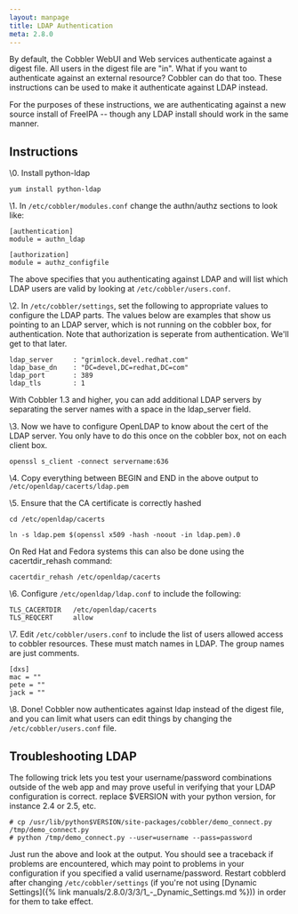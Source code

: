 ```yaml
---
layout: manpage
title: LDAP Authentication
meta: 2.8.0
---
```


By default, the Cobbler WebUI and Web services authenticate against
a digest file. All users in the digest file are "in". What if you
want to authenticate against an external resource? Cobbler can do
that too. These instructions can be used to make it authenticate
against LDAP instead.

For the purposes of these instructions, we are authenticating
against a new source install of FreeIPA -- though any LDAP install
should work in the same manner.

## Instructions

\0. Install python-ldap

    yum install python-ldap

\1. In `/etc/cobbler/modules.conf` change the authn/authz sections to look like:

    
    [authentication]
    module = authn_ldap
    
    [authorization]
    module = authz_configfile
                                

The above specifies that you authenticating against LDAP and will list which LDAP users are valid by looking at
`/etc/cobbler/users.conf`.

\2. In `/etc/cobbler/settings`, set the following to appropriate values to configure the LDAP parts. The values below
are examples that show us pointing to an LDAP server, which is not running on the cobbler box, for authentication. Note
that authorization is seperate from authentication. We'll get to that later.

    
    ldap_server     : "grimlock.devel.redhat.com"
    ldap_base_dn    : "DC=devel,DC=redhat,DC=com"
    ldap_port       : 389
    ldap_tls        : 1

With Cobbler 1.3 and higher, you can add additional LDAP servers by separating the server names with a space in the
ldap\_server field.

\3. Now we have to configure OpenLDAP to know about the cert of the LDAP server. You only have to do this once on the
cobbler box, not on each client box.

    openssl s_client -connect servername:636

\4. Copy everything between BEGIN and END in the above output to `/etc/openldap/cacerts/ldap.pem`

\5. Ensure that the CA certificate is correctly hashed

    cd /etc/openldap/cacerts
    
    ln -s ldap.pem $(openssl x509 -hash -noout -in ldap.pem).0

On Red Hat and Fedora systems this can also be done using the cacertdir\_rehash command:

    cacertdir_rehash /etc/openldap/cacerts

\6. Configure `/etc/openldap/ldap.conf` to include the following:

    TLS_CACERTDIR   /etc/openldap/cacerts
    TLS_REQCERT     allow

\7. Edit `/etc/cobbler/users.conf` to include the list of users  allowed access to cobbler resources. These must match
names in  LDAP. The group names are just comments.

    [dxs]
    mac = ""
    pete = ""
    jack = ""

\8. Done! Cobbler now authenticates against ldap instead of the  digest file, and you can limit what users can edit
things by changing the `/etc/cobbler/users.conf` file.

## Troubleshooting LDAP

The following trick lets you test your username/password
combinations outside of the web app and may prove useful in
verifying that your LDAP configuration is correct. replace $VERSION
with your python version, for instance 2.4 or 2.5, etc.

    # cp /usr/lib/python$VERSION/site-packages/cobbler/demo_connect.py /tmp/demo_connect.py
    # python /tmp/demo_connect.py --user=username --pass=password

Just run the above and look at the output. You should see a traceback if problems are encountered, which may point to
problems in your configuration if you specified a valid username/password. Restart cobblerd after changing
`/etc/cobbler/settings` (if you're not using [Dynamic Settings]({% link manuals/2.8.0/3/3/1_-_Dynamic_Settings.md %}))
in order for them to take effect.

